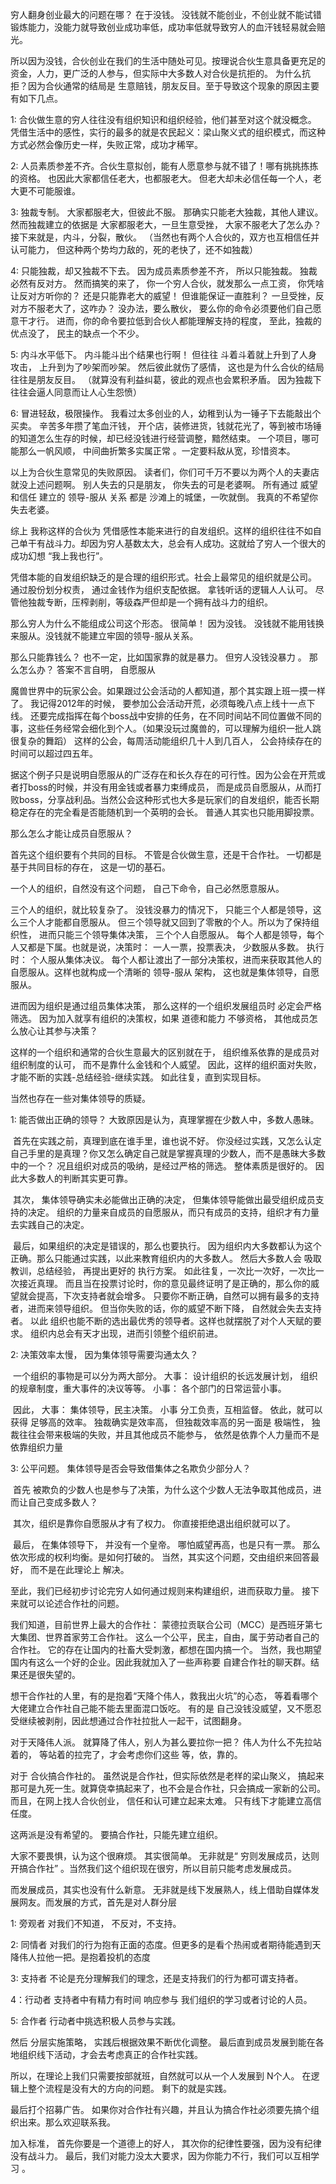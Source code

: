  穷人翻身创业最大的问题在哪？ 在于没钱。 没钱就不能创业，不创业就不能试错锻炼能力，没能力就导致创业成功率低，成功率低就导致穷人的血汗钱轻易就会赔光。

所以因为没钱，合伙创业在我们的生活中随处可见。按理说合伙生意具备更充足的资金，人力，更广泛的人参与，但实际中大多数人对合伙是抗拒的。    为什么抗拒？因为合伙通常的结局是 生意赔钱，朋友反目。至于导致这个现象的原因主要有如下几点。

1: 合伙做生意的穷人往往没有组织知识和组织经验，他们甚至对这个就没概念。 凭借生活中的感性，实行的最多的就是农民起义：梁山聚义式的组织模式，而这种方式必然会像历史一样，失败正常，成功才稀罕。

2: 人员素质参差不齐。合伙生意拟创，能有人愿意参与就不错了！哪有挑挑拣拣的资格。 也因此大家都信任老大，也都服老大。  但老大却未必信任每一个人，老大更不可能服谁。 

3: 独裁专制。 大家都服老大，但彼此不服。 那确实只能老大独裁，其他人建议。然而独裁建立的依据是 大家都服老大，一旦生意受挫， 大家不服老大了怎么办？   接下来就是，内斗，分裂，散伙。 （当然也有两个人合伙的，双方也互相信任并认可能力， 但这种两个势均力敌的，死的老快了，还不如独裁）

4: 只能独裁，却又独裁不下去。   因为成员素质参差不齐， 所以只能独裁。  独裁必然有反对方。 然而搞笑的来了，  你一个穷人合伙，就发那么一点工资， 你凭啥让反对方听你的？ 还是只能靠老大的威望！  但谁能保证一直胜利？ 一旦受挫，反对方不服老大了，这咋办？    没办法，要么散伙， 要么你的命令必须要他们自己愿意干才行。 进而，你的命令要拉低到合伙人都能理解支持的程度， 至此，独裁的优点没了， 民主的缺点一个不少。

5: 内斗水平低下。 内斗能斗出个结果也行啊！ 但往往 斗着斗着就上升到了人身攻击， 上升到为了吵架而吵架。 然后彼此就伤了感情， 这也是为什么合伙的结局往往是朋友反目。 （就算没有利益纠葛，彼此的观点也会累积矛盾。 因为独裁下往往会逼人同意而让人心生怨愤）

6:  冒进轻敌，极限操作。 我看过太多创业的人，幼稚到认为一锤子下去能敲出个买卖。   辛苦多年攒了笔血汗钱， 开个店，装修进货，钱就花光了，等到被市场锤的知道怎么生存的时候，却已经没钱进行经营调整，黯然结束。      一个项目，哪可能那么一帆风顺， 中间曲折繁多实属正常 。一定要料敌从宽，珍惜资本。   

以上为合伙生意常见的失败原因。 读者们，你们可千万不要以为两个人的夫妻店就没上述问题啊。 别人失去的只是朋友， 你失去的可是老婆啊。      所有通过 威望和信任 建立的 领导-服从 关系 都是 沙滩上的城堡，一吹就倒。  我真的不希望你失去老婆。



综上 我称这样的合伙为 凭借感性本能来进行的自发组织。这样的组织往往不如自己单干有战斗力。却因为穷人基数太大，总会有人成功。这就给了穷人一个很大的成功幻想 “我上我也行”。

凭借本能的自发组织缺乏的是合理的组织形式。社会上最常见的组织就是公司。 通过股份划分权责， 通过金钱作为组织支配依据。  拿钱听话的逻辑人人认可。 尽管他独裁专断，压榨剥削，等级森严但却是一个拥有战斗力的组织。

那么穷人为什么不能组成公司这个形态。 很简单！ 因为没钱。  没钱就不能用钱换来服从。没钱就不能建立牢固的领导-服从关系。

那么只能靠钱么？ 也不一定，比如国家靠的就是暴力。  但穷人没钱没暴力 。  那么怎么办？ 答案不言自明， 自愿服从

魔兽世界中的玩家公会。如果跟过公会活动的人都知道，那个其实跟上班一摸一样了。  我记得2012年的时候， 要参加公会活动开荒，必须每晚八点上线十一点下线。 还要完成指挥在每个boss战中安排的任务，在不同时间站不同位置做不同的事，这些任务经常会细化到个人。（如果没玩过魔兽的，可以理解为组织一批人跳很复杂的舞蹈）   这样的公会，每周活动能组织几十人到几百人， 公会持续存在的时间可以超过四五年。

据这个例子只是说明自愿服从的广泛存在和长久存在的可行性。因为公会在开荒或者打boss的时候，并没有用金钱或者暴力束缚成员， 而是成员自愿服从，从而打败boss，分享战利品。当然公会这种形式也大多是玩家们的自发组织，能否长期稳定存在的完全看是否能随机到一个英明的会长。 普通人其实也只能用脚投票。

那么怎么才能让成员自愿服从？ 

首先这个组织要有个共同的目标。 不管是合伙做生意，还是干合作社。 一切都是基于共同目标的存在， 这是一切的基石。

一个人的组织，自然没有这个问题， 自己下命令，自己必然愿意服从。

三个人的组织，就比较复杂了。 没钱没暴力的情况下， 只能三个人都是领导，这么三个人才能都自愿服从。 但三个领导就又回到了零散的个人。所以为了保持组织性，  进而只能三个领导集体决策， 三个个人自愿服从。  每个人都是领导，每个人又都是下属。也就是说，决策时： 一人一票，投票表决， 少数服从多数。 执行时： 个人服从集体决议。 每个人都让渡出了一部分决策权，进而来获取其他人的自愿服从。这样也就构成一个清晰的 领导-服从 架构， 这也就是集体领导，自愿服从。 

进而因为组织是通过组员集体决策， 那么这样的一个组织发展组员时 必定会严格筛选。  因为加入就享有组织的决策权，如果 道德和能力 不够资格， 其他成员怎么放心让其参与决策？

这样的一个组织和通常的合伙生意最大的区别就在于， 组织维系依靠的是成员对组织制度的认可， 而不是靠什么金钱和个人威望。  因此，这样的组织面对失败，才能不断的实践-总结经验-继续实践。 如此往复，直到实现目标。  

当然也存在一些对集体领导的质疑。 

1:  能否做出正确的领导？   大致原因是认为，真理掌握在少数人中，多数人愚昧。

​		首先在实践之前，真理到底在谁手里，谁也说不好。 你没经过实践，又怎么认定自己手里的是真理？你又怎么确定自己就是掌握真理的少数人，而不是愚昧大多数中的一个？  况且组织对成员的吸纳，是经过严格的筛选。 整体素质是很好的。 因此大多数人的判断其实更可靠。

​		其次， 集体领导确实未必能做出正确的决定， 但集体领导能做出最受组织成员支持的决定。 组织的力量来自成员的自愿服从，而只有成员的支持，组织才有力量去实践自己的决定。 

​		最后，如果组织的决定是错误的，那么也要执行。 因为组织内大多数都认为这个正确。那么只能通过实践，以此来教育组织内的大多数人。 然后大多数人会 吸取教训，总结经验， 再提出更好的 执行方案。   如此往复，一次比一次好，一次比一次接近真理。  而且当在投票讨论时，你的意见最终证明了是正确的，那么你的威望就会提高，下次支持者就会增多。  只要你不断正确，自然可以拥有最多的支持者，进而来领导组织。  但当你失败的话，你的威望不断下降， 自然就会失去支持者。    以此 组织也能不断的选出最优秀的领导者。这样也就摆脱了对个人天赋的要求。 组织内总会有天才出现，进而引领整个组织前进。

2: 决策效率太慢， 因为集体领导需要沟通太久？

​		一个组织的事物是可以分为两大部分。 大事： 设计组织的长远发展计划， 组织的规章制度，重大事件的决议等等。   小事： 各个部门的日常运营小事。

​		因此，  大事：  集体领导，民主决策。 小事 分工负责，互相监督。      依此，就可以获得 足够高的效率。       独裁确实是效率高， 但独裁效率高的另一面是 极端性， 独裁往往会带来极端的失败，并且其他成员不能参与， 依然是依靠个人力量而不是依靠组织力量

3: 公平问题。 集体领导是否会导致借集体之名欺负少部分人？

​		首先 被欺负的少数人也是参与了决策，为什么这个少数人无法争取其他成员，进而让自己变成多数人？  

​		其次，组织是靠你自愿服从才有了权力。  你直接拒绝退出组织就可以了。

​		最后， 在集体领导下， 并没有一个皇帝。  哪怕威望再高，也是只有一票。 那么依次形成的权利均衡。是如何打破的。  当然，其实这个问题，交由组织来回答最好， 而不是在此理论上 解决。

至此，我们已经初步讨论完穷人如何通过规则来构建组织，进而获取力量。 接下来就可以论述合作社的问题。

 我们知道，目前世界上最大的合作社： 蒙德拉贡联合公司（MCC）是西班牙第七大集团、世界首家劳工合作社。 这么一个公平，民主，自由，属于劳动者自己的合作社。 它的存在让国内的社畜大受刺激，都想在国内搞一个。 当然，我也期望国内有这么一个好的企业。因此我就加入了一些声称要 自建合作社的聊天群。结果还是很失望的。

 想干合作社的人里，有的是抱着“天降个伟人，救我出火坑”的心态， 等着看哪个大佬建立合作社自己能不能去里面混口饭吃。 有的是 自己没钱没威望，又不愿忍受继续被剥削，因此想通过合作社拉批人一起干，试图翻身。

对于天降伟人派。 就算降了伟人，别人为甚么要拉你一把？ 伟人为什么不先拉站着的， 等站着的拉完了，才会考虑你们这些 等，依，靠的。

对于 合伙搞合作社的。 虽然说是合作社，但实际依然是老样的梁山聚义， 搞起来那可是九死一生。就算侥幸搞起来了，也不会是合作社，只会搞成一家新的公司。  而且，在网上找人合伙创业， 信任和认可建立起来太难。 只有线下才能建立高信任度。

这两派是没有希望的。 要搞合作社，只能先建立组织。

大家不要畏惧，认为这个很麻烦。  其实很简单。 无非就是“ 穷则发展成员，达则开搞合作社”  。当然我们这个组织现在很穷，所以目前只能考虑发展成员。  

而发展成员，其实也没有什么新意。 无非就是线下发展熟人，线上借助自媒体发展网友。而发展的方式，首先是对人群分层

1:  旁观者  对我们不知道， 不反对，不支持。

2:  同情者  对我们的行为抱有正面的态度。但更多的是看个热闹或者期待能遇到天降伟人拉他一把。是抱着投机的态度

3: 支持者 不论是充分理解我们的理念，还是支持我们的行为都可谓支持者。

4：行动者  支持者中有精力有时间 响应参与 我们组织的学习或者讨论的人员。

5: 合作者  行动者中挑选积极人员参与实践。

然后 分层实施策略， 实践后根据效果不断优化调整。 最后直到成员发展到能在各地组织线下活动，才会去考虑真正的合作社实践。

所以，在理论上我们只需要按部就班，自然就可以从一个人发展到 N个人。  在逻辑上整个流程是没有大的方向的问题。 剩下的就是实践。 

最后打个招募广告。  如果你对合作社有兴趣，并且认为搞合作社必须要先搞个组织出来。那么欢迎联系我。

加入标准，  首先你要是一个道德上的好人， 其次你的纪律性要强，因为没有纪律没有战斗力。  最后，我们对能力没太大要求，因为你能力不行，我们可以互相学习 。   



